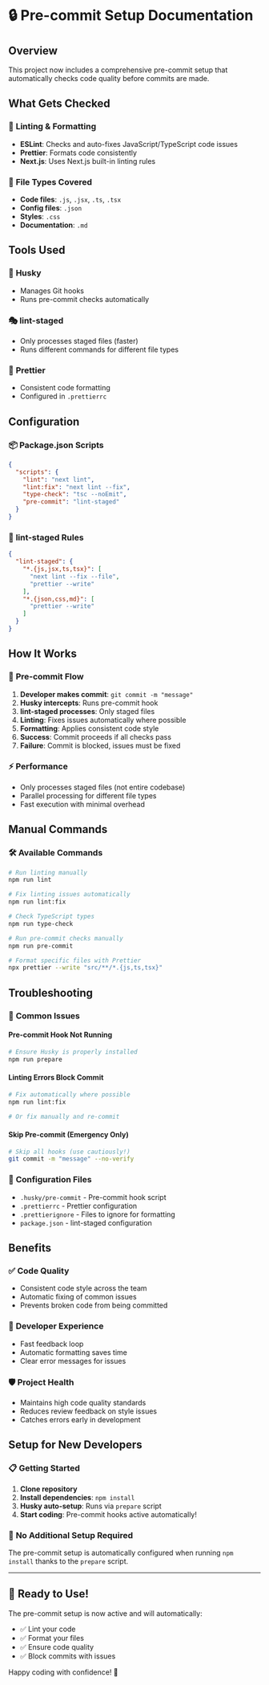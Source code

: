 # 🔒 Pre-commit Setup Documentation

## Overview

This project now includes a comprehensive pre-commit setup that automatically checks code quality before commits are made.

## What Gets Checked

### 🧹 **Linting & Formatting**
- **ESLint**: Checks and auto-fixes JavaScript/TypeScript code issues
- **Prettier**: Formats code consistently
- **Next.js**: Uses Next.js built-in linting rules

### 📝 **File Types Covered**
- **Code files**: `.js`, `.jsx`, `.ts`, `.tsx`
- **Config files**: `.json`
- **Styles**: `.css`
- **Documentation**: `.md`

## Tools Used

### 🐺 **Husky**
- Manages Git hooks
- Runs pre-commit checks automatically

### 🎭 **lint-staged**
- Only processes staged files (faster)
- Runs different commands for different file types

### 💅 **Prettier**
- Consistent code formatting
- Configured in `.prettierrc`

## Configuration

### 📦 **Package.json Scripts**
```json
{
  "scripts": {
    "lint": "next lint",
    "lint:fix": "next lint --fix",
    "type-check": "tsc --noEmit",
    "pre-commit": "lint-staged"
  }
}
```

### 🎯 **lint-staged Rules**
```json
{
  "lint-staged": {
    "*.{js,jsx,ts,tsx}": [
      "next lint --fix --file",
      "prettier --write"
    ],
    "*.{json,css,md}": [
      "prettier --write"
    ]
  }
}
```

## How It Works

### 🔄 **Pre-commit Flow**
1. **Developer makes commit**: `git commit -m "message"`
2. **Husky intercepts**: Runs pre-commit hook
3. **lint-staged processes**: Only staged files
4. **Linting**: Fixes issues automatically where possible
5. **Formatting**: Applies consistent code style
6. **Success**: Commit proceeds if all checks pass
7. **Failure**: Commit is blocked, issues must be fixed

### ⚡ **Performance**
- Only processes staged files (not entire codebase)
- Parallel processing for different file types
- Fast execution with minimal overhead

## Manual Commands

### 🛠️ **Available Commands**
```bash
# Run linting manually
npm run lint

# Fix linting issues automatically
npm run lint:fix

# Check TypeScript types
npm run type-check

# Run pre-commit checks manually
npm run pre-commit

# Format specific files with Prettier
npx prettier --write "src/**/*.{js,ts,tsx}"
```

## Troubleshooting

### 🚨 **Common Issues**

#### **Pre-commit Hook Not Running**
```bash
# Ensure Husky is properly installed
npm run prepare
```

#### **Linting Errors Block Commit**
```bash
# Fix automatically where possible
npm run lint:fix

# Or fix manually and re-commit
```

#### **Skip Pre-commit (Emergency Only)**
```bash
# Skip all hooks (use cautiously!)
git commit -m "message" --no-verify
```

### 🔧 **Configuration Files**
- `.husky/pre-commit` - Pre-commit hook script
- `.prettierrc` - Prettier configuration
- `.prettierignore` - Files to ignore for formatting
- `package.json` - lint-staged configuration

## Benefits

### ✅ **Code Quality**
- Consistent code style across the team
- Automatic fixing of common issues
- Prevents broken code from being committed

### 🚀 **Developer Experience**
- Fast feedback loop
- Automatic formatting saves time
- Clear error messages for issues

### 🛡️ **Project Health**
- Maintains high code quality standards
- Reduces review feedback on style issues
- Catches errors early in development

## Setup for New Developers

### 📋 **Getting Started**
1. **Clone repository**
2. **Install dependencies**: `npm install`
3. **Husky auto-setup**: Runs via `prepare` script
4. **Start coding**: Pre-commit hooks active automatically!

### 🎯 **No Additional Setup Required**
The pre-commit setup is automatically configured when running `npm install` thanks to the `prepare` script.

---

## 🎉 **Ready to Use!**

The pre-commit setup is now active and will automatically:
- ✅ Lint your code
- ✅ Format your files
- ✅ Ensure code quality
- ✅ Block commits with issues

Happy coding with confidence! 🚀